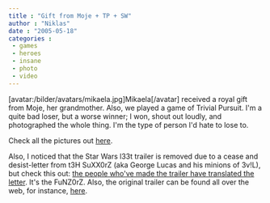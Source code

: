 ```yaml
---
title : "Gift from Moje + TP + SW"
author : "Niklas"
date : "2005-05-18"
categories : 
 - games
 - heroes
 - insane
 - photo
 - video
---
```


\[avatar:/bilder/avatars/mikaela.jpg\]Mikaela\[/avatar\] received a royal gift from Moje, her grandmother. Also, we played a game of Trivial Pursuit. I'm a quite bad loser, but a worse winner; I won, shout out loudly, and photographed the whole thing. I'm the type of person I'd hate to lose to.

Check all the pictures out [here](https://niklasblog.com/bilder/2005-05-18).

Also, I noticed that the Star Wars l33t trailer is removed due to a cease and desist-letter from t3H SuXX0rZ (aka George Lucas and his minions of 3v!L), but check this out: [the people who've made the trailer have translated the letter](http://nuar.lunarpages.com/video/SW_mirrors.htm). It's the FuNZ0rZ. Also, the original trailer can be found all over the web, for instance, [here](http://www.liveartists.com/modules.php?name=News&file=article&sid=145).

